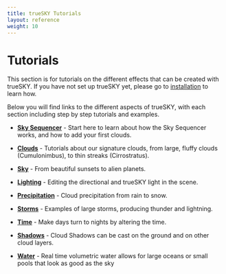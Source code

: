 ```yaml
---
title: trueSKY Tutorials
layout: reference
weight: 10
---
```





Tutorials
=============

This section is for tutorials on the different effects that can be created with trueSKY. If you have not set up trueSKY yet, please go to [installation](/installation.html) to learn how.

Below you will find links to the different aspects of trueSKY, with each section including step by step tutorials and examples.

* [**Sky Sequencer**](sequencer.html)                                   - Start here to learn about how the Sky Sequencer works, and how to add your first clouds.

* [**Clouds**](clouds/index.html)                                                       - Tutorials about our signature clouds, from large, fluffy clouds (Cumulonimbus), to thin streaks (Cirrostratus). 

* [**Sky**](sky.html)                                                                   - From beautiful sunsets to alien planets.

* [**Lighting**](lighting.html)                                                 - Editing the directional and trueSKY light in the scene.

* [**Precipitation**](precipitation/index.html)                         - Cloud precipitation from rain to snow.

* [**Storms**](storms.html)                                                             - Examples of large storms, producing thunder and lightning.

* [**Time**](time.html)                                                                 - Make days turn to nights by altering the time.

* [**Shadows**](shadows.html)                                                   - Cloud Shadows can be cast on the ground and on other cloud layers.

* [**Water**](water.html)                                                               - Real time volumetric water allows for large oceans or small pools that look as good as the sky





